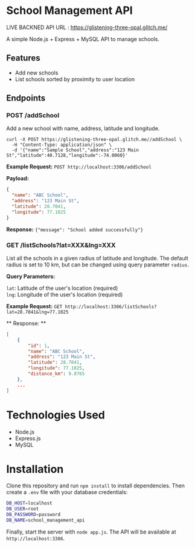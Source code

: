 # School Management API
LIVE BACKNED API URL : https://glistening-three-opal.glitch.me/

A simple Node.js + Express + MySQL API to manage schools.

## Features

- Add new schools
- List schools sorted by proximity to user location

## Endpoints

### POST /addSchool


Add a new school with name, address, latitude and longitude.

```
curl -X POST https://glistening-three-opal.glitch.me//addSchool \
  -H "Content-Type: application/json" \
  -d '{"name":"Sample School","address":"123 Main St","latitude":40.7128,"longitude":-74.0060}'

```

**Example Request:** `POST http://localhost:3306/addSchool`

**Payload:**
```json
{
  "name": "ABC School",
  "address": "123 Main St",
  "latitude": 28.7041,
  "longitude": 77.1025
}
```

**Response:** `{"message": "School added successfully"}`

### GET /listSchools?lat=XXX&lng=XXX




List all the schools in a given radius of latitude and longitude.
The default radius is set to 10 km, but can be changed using query parameter `radius`.

**Query Parameters:**

`lat`: Latitude of the user's location (required)  
`lng`: Longitude of the user's location (required)

**Example Request:** `GET http://localhost:3306/listSchools?lat=28.7041&lng=77.1025`

** Response: **
```json
[
    {
        "id": 1,
        "name": "ABC School",
        "address": "123 Main St",
        "latitude": 28.7041,
        "longitude": 77.1025,
		"distance_km": 9.8765
    },
    ...
]
```

# Technologies Used
- Node.js
- Express.js
- MySQL

# Installation
Clone this repository and run `npm install` to install dependencies. Then create a `.env` file with your database credentials:
```bash
DB_HOST=localhost
DB_USER=root
DB_PASSWORD=password
DB_NAME=school_management_api
```
Finally, start the server with `node app.js`. The API will be available at `http://localhost:3306`.


